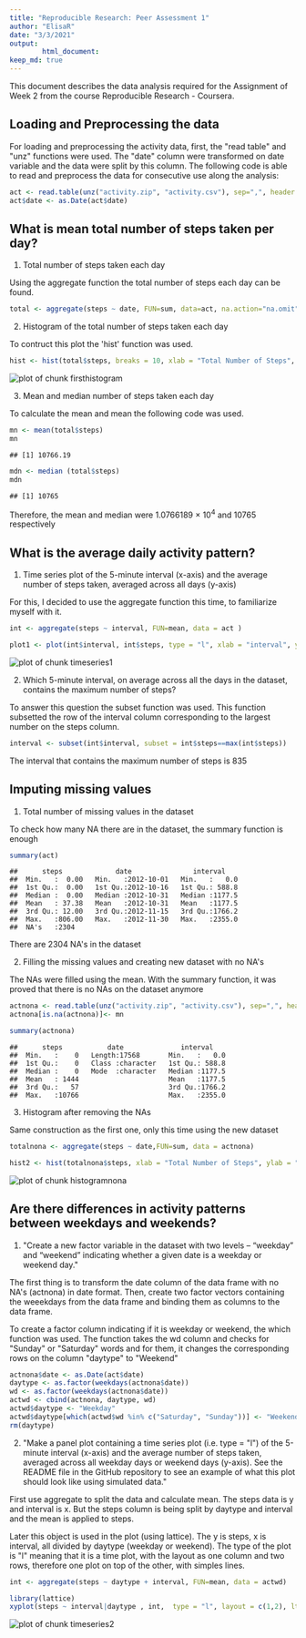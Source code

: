 ```yaml
---
title: "Reproducible Research: Peer Assessment 1"
author: "ElisaR"
date: "3/3/2021"
output: 
        html_document:
keep_md: true
---
```


This document describes the data analysis required for the Assignment of Week 2 from the course Reproducible Research - Coursera.



## Loading and Preprocessing the data

For loading and preprocessing the activity data, first, the "read table" and "unz" functions were used. 
The "date" column were transformed on date variable and the data were split by this column. The following code is able to read and preprocess the data for consecutive use along the analysis: 


```r
act <- read.table(unz("activity.zip", "activity.csv"), sep=",", header = TRUE)
act$date <- as.Date(act$date)
```

## What is mean total number of steps taken per day?

1. Total number of steps taken each day 

Using the aggregate function the total number of steps each day can be found.


```r
total <- aggregate(steps ~ date, FUN=sum, data=act, na.action="na.omit")
```

2. Histogram of the total number of steps taken each day

To contruct this plot the 'hist' function was used. 


```r
hist <- hist(total$steps, breaks = 10, xlab = "Total Number of Steps", ylab = "Frequency", main = "Total Number of Steps per day")
```

![plot of chunk firsthistogram](figure/firsthistogram-1.png)

3. Mean and median number of steps taken each day

To calculate the mean and mean the following code was used. 

```r
mn <- mean(total$steps)
mn
```

```
## [1] 10766.19
```

```r
mdn <- median (total$steps)
mdn
```

```
## [1] 10765
```
Therefore, the mean and median were 1.0766189 &times; 10<sup>4</sup> and 10765 respectively 


## What is the average daily activity pattern?

1. Time series plot of the 5-minute interval (x-axis) and the average number of steps taken, averaged across all days (y-axis)

For this, I decided to use the aggregate function this time, to familiarize myself with it. 


```r
int <- aggregate(steps ~ interval, FUN=mean, data = act )

plot1 <- plot(int$interval, int$steps, type = "l", xlab = "interval", ylab = "steps", main = "Average number of steps by 5 minute interval" )
```

![plot of chunk timeseries1](figure/timeseries1-1.png)

2. Which 5-minute interval, on average across all the days in the dataset, contains the maximum number of steps?

To answer this question the subset function was used. This function subsetted the row of the interval column corresponding to the largest number on the steps column. 


```r
interval <- subset(int$interval, subset = int$steps==max(int$steps))
```

The interval that contains the maximum number of steps is 835


## Imputing missing values

1. Total number of missing values in the dataset

To check how many NA there are in the dataset, the summary function is enough 

```r
summary(act)
```

```
##      steps             date               interval     
##  Min.   :  0.00   Min.   :2012-10-01   Min.   :   0.0  
##  1st Qu.:  0.00   1st Qu.:2012-10-16   1st Qu.: 588.8  
##  Median :  0.00   Median :2012-10-31   Median :1177.5  
##  Mean   : 37.38   Mean   :2012-10-31   Mean   :1177.5  
##  3rd Qu.: 12.00   3rd Qu.:2012-11-15   3rd Qu.:1766.2  
##  Max.   :806.00   Max.   :2012-11-30   Max.   :2355.0  
##  NA's   :2304
```
There are 2304 NA's in the dataset

2. Filling the missing values and creating new dataset with no NA's 

The NAs were filled using the mean. With the summary function, it was proved that there is no NAs on the dataset anymore

```r
actnona <- read.table(unz("activity.zip", "activity.csv"), sep=",", header = TRUE)
actnona[is.na(actnona)]<- mn 

summary(actnona)
```

```
##      steps           date              interval     
##  Min.   :    0   Length:17568       Min.   :   0.0  
##  1st Qu.:    0   Class :character   1st Qu.: 588.8  
##  Median :    0   Mode  :character   Median :1177.5  
##  Mean   : 1444                      Mean   :1177.5  
##  3rd Qu.:   57                      3rd Qu.:1766.2  
##  Max.   :10766                      Max.   :2355.0
```

3. Histogram after removing the NAs 

Same construction as the first one, only this time using the new dataset


```r
totalnona <- aggregate(steps ~ date,FUN=sum, data = actnona)

hist2 <- hist(totalnona$steps, xlab = "Total Number of Steps", ylab = "Frequency", main = "Total Number of Steps per day (NAs filled)")
```

![plot of chunk histogramnona](figure/histogramnona-1.png)

## Are there differences in activity patterns between weekdays and weekends?


1. "Create a new factor variable in the dataset with two levels – “weekday” and “weekend” indicating whether a given date is a weekday or weekend day."

The first thing is to transform the date column of the data frame with no NA's (actnona) in date format. Then, create two factor vectors  containing the weeekdays from the data frame and binding them as columns to the data frame. 

To create a factor column indicating if it is weekday or weekend, the which function was used. The function takes the wd column and checks for "Sunday" or "Saturday" words and for them, it changes the corresponding rows on the column "daytype" to "Weekend" 

```r
actnona$date <- as.Date(act$date)
daytype <- as.factor(weekdays(actnona$date))
wd <- as.factor(weekdays(actnona$date))
actwd <- cbind(actnona, daytype, wd)
actwd$daytype <- "Weekday"
actwd$daytype[which(actwd$wd %in% c("Saturday", "Sunday"))] <- "Weekend"
rm(daytype)
```

2. "Make a panel plot containing a time series plot (i.e. type = "l") of the 5-minute interval (x-axis) and the average number of steps taken, averaged across all weekday days or weekend days (y-axis). See the README file in the GitHub repository to see an example of what this plot should look like using simulated data."

First use aggregate to split the data and calculate mean. The steps data is y and interval is x. But the steps column is being split by daytype and interval and the mean is applied to steps. 

Later this object is used in the plot (using lattice). The y is steps, x is interval, all divided by daytype (weekday or weekend). The type of the plot is "l" meaning that it is a time plot, with the layout as one column and two rows, therefore one plot on top of the other, with simples lines. 


```r
int <- aggregate(steps ~ daytype + interval, FUN=mean, data = actwd)

library(lattice)
xyplot(steps ~ interval|daytype , int,  type = "l", layout = c(1,2), lty = 1, main = "Average Steps at each 5 minutes: Weekdays vs. Weekends")
```

![plot of chunk timeseries2](figure/timeseries2-1.png)

















